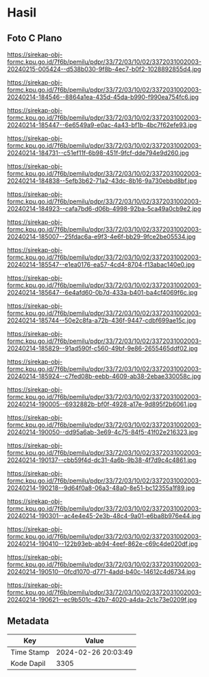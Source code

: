 # Hasil

## Foto C Plano

https://sirekap-obj-formc.kpu.go.id/7f6b/pemilu/pdpr/33/72/03/10/02/3372031002003-20240215-005424--d538b030-9f8b-4ec7-b0f2-1028892855d4.jpg

https://sirekap-obj-formc.kpu.go.id/7f6b/pemilu/pdpr/33/72/03/10/02/3372031002003-20240214-184546--8864a1ea-435d-45da-b990-f990ea754fc6.jpg

https://sirekap-obj-formc.kpu.go.id/7f6b/pemilu/pdpr/33/72/03/10/02/3372031002003-20240214-185447--6e6549a9-e0ac-4a43-bf1b-4bc7f62efe93.jpg

https://sirekap-obj-formc.kpu.go.id/7f6b/pemilu/pdpr/33/72/03/10/02/3372031002003-20240214-184731--c51ef11f-6b98-451f-9fcf-dde794e9d260.jpg

https://sirekap-obj-formc.kpu.go.id/7f6b/pemilu/pdpr/33/72/03/10/02/3372031002003-20240214-184838--5efb3b62-71a2-43dc-8b16-9a730ebbd8bf.jpg

https://sirekap-obj-formc.kpu.go.id/7f6b/pemilu/pdpr/33/72/03/10/02/3372031002003-20240214-184923--cafa7bd6-d06b-4998-92ba-5ca49a0cb9e2.jpg

https://sirekap-obj-formc.kpu.go.id/7f6b/pemilu/pdpr/33/72/03/10/02/3372031002003-20240214-185007--25fdac6a-e9f3-4e6f-bb29-9fce2be05534.jpg

https://sirekap-obj-formc.kpu.go.id/7f6b/pemilu/pdpr/33/72/03/10/02/3372031002003-20240214-185547--e1ea0176-ea57-4cd4-8704-f13abac140e0.jpg

https://sirekap-obj-formc.kpu.go.id/7f6b/pemilu/pdpr/33/72/03/10/02/3372031002003-20240214-185647--6e4afd60-0b7d-433a-b401-ba4cf4069f6c.jpg

https://sirekap-obj-formc.kpu.go.id/7f6b/pemilu/pdpr/33/72/03/10/02/3372031002003-20240214-185744--50e2c8fa-a72b-436f-9447-cdbf699ae15c.jpg

https://sirekap-obj-formc.kpu.go.id/7f6b/pemilu/pdpr/33/72/03/10/02/3372031002003-20240214-185829--91ad590f-c560-49bf-9e86-2655465ddf02.jpg

https://sirekap-obj-formc.kpu.go.id/7f6b/pemilu/pdpr/33/72/03/10/02/3372031002003-20240214-185924--c7fed08b-eebb-4609-ab38-2ebae330058c.jpg

https://sirekap-obj-formc.kpu.go.id/7f6b/pemilu/pdpr/33/72/03/10/02/3372031002003-20240214-190005--6932882b-bf0f-4928-a17e-9d895f2b6061.jpg

https://sirekap-obj-formc.kpu.go.id/7f6b/pemilu/pdpr/33/72/03/10/02/3372031002003-20240214-190050--dd95a6ab-3e69-4c75-84f5-41f02e216323.jpg

https://sirekap-obj-formc.kpu.go.id/7f6b/pemilu/pdpr/33/72/03/10/02/3372031002003-20240214-190137--cbb59f4d-dc31-4a6b-9b38-4f7d9c4c4861.jpg

https://sirekap-obj-formc.kpu.go.id/7f6b/pemilu/pdpr/33/72/03/10/02/3372031002003-20240214-190218--9d64f0a8-06a3-48a0-8e51-bc12355a1f89.jpg

https://sirekap-obj-formc.kpu.go.id/7f6b/pemilu/pdpr/33/72/03/10/02/3372031002003-20240214-190301--ac4e4e45-2e3b-48c4-9a01-e6ba8b976e44.jpg

https://sirekap-obj-formc.kpu.go.id/7f6b/pemilu/pdpr/33/72/03/10/02/3372031002003-20240214-190410--122b93eb-ab94-4eef-862e-c69c4de020df.jpg

https://sirekap-obj-formc.kpu.go.id/7f6b/pemilu/pdpr/33/72/03/10/02/3372031002003-20240214-190510--0fcd1070-d771-4add-b40c-14612c4d6734.jpg

https://sirekap-obj-formc.kpu.go.id/7f6b/pemilu/pdpr/33/72/03/10/02/3372031002003-20240214-190621--ec9b501c-42b7-4020-a4da-2c1c73e0209f.jpg


## Metadata

| Key        | Value               |
| ---------- | ------------------- |
| Time Stamp | 2024-02-26 20:03:49 |
| Kode Dapil | 3305                |



